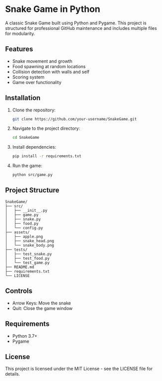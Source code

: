 # Snake Game in Python

A classic Snake Game built using Python and Pygame. This project is structured for professional GitHub maintenance and includes multiple files for modularity.

## Features
- Snake movement and growth
- Food spawning at random locations
- Collision detection with walls and self
- Scoring system
- Game over functionality

## Installation
1. Clone the repository:
   ```bash
   git clone https://github.com/your-username/SnakeGame.git
   ```
2. Navigate to the project directory:
   ```bash
   cd SnakeGame
   ```
3. Install dependencies:
   ```bash
   pip install -r requirements.txt
   ```
4. Run the game:
   ```bash
   python src/game.py
   ```

## Project Structure
```
SnakeGame/
├── src/
│   ├── __init__.py
│   ├── game.py
│   ├── snake.py
│   ├── food.py
│   └── config.py
├── assets/
│   ├── apple.png
│   ├── snake_head.png
│   └── snake_body.png
├── tests/
│   ├── test_snake.py
│   ├── test_food.py
│   └── test_game.py
├── README.md
├── requirements.txt
└── LICENSE
```

## Controls
- Arrow Keys: Move the snake
- Quit: Close the game window

## Requirements
- Python 3.7+
- Pygame

## License
This project is licensed under the MIT License - see the LICENSE file for details.

